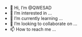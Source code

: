 - 👋 Hi, I’m @QWESAD
- 👀 I’m interested in ...
- 🌱 I’m currently learning ...
- 💞️ I’m looking to collaborate on ...
- 📫 How to reach me ...

<!---
QWESAD/QWESAD is a ✨ special ✨ repository because its `README.md` (this file) appears on your GitHub profile.
You can click the Preview link to take a look at your changes.
--->
